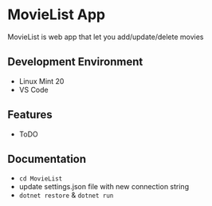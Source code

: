 # MovieList App

MovieList is web app that let you add/update/delete movies

## Development Environment

- Linux Mint 20
- VS Code

## Features

- ToDO

## Documentation

- ```cd MovieList```
- update settings.json file with new connection string
- ```dotnet restore``` & ```dotnet run```